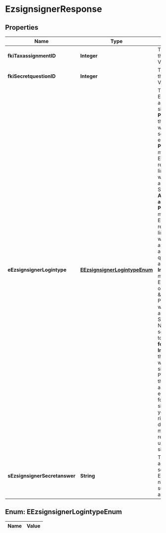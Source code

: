 

# EzsignsignerResponse

## Properties

Name | Type | Description | Notes
------------ | ------------- | ------------- | -------------
**fkiTaxassignmentID** | **Integer** | The unique ID of the Taxassignment.  Valid values:  |Value|Description| |-|-| |1|No tax| |2|GST| |3|HST (ON)| |4|HST (NB)| |5|HST (NS)| |6|HST (NL)| |7|HST (PE)| |8|GST + QST (QC)| |9|GST + QST (QC) Non-Recoverable| |10|GST + PST (BC)| |11|GST + PST (SK)| |12|GST + RST (MB)| |13|GST + PST (BC) Non-Recoverable| |14|GST + PST (SK) Non-Recoverable| |15|GST + RST (MB) Non-Recoverable| | 
**fkiSecretquestionID** | **Integer** | The unique ID of the Secretquestion.  Valid values:  |Value|Description| |-|-| |1|The name of the hospital in which you were born| |2|The name of your grade school| |3|The last name of your favorite teacher| |4|Your favorite sports team| |5|Your favorite TV show| |6|Your favorite movie| |7|The name of the street on which you grew up| |8|The name of your first employer| |9|Your first car| |10|Your favorite food| |11|The name of your first pet| |12|Favorite musician/band| |13|What instrument you play| |14|Your father&#39;s middle name| |15|Your mother&#39;s maiden name| |16|Name of your eldest child| |17|Your spouse&#39;s middle name| |18|Favorite restaurant| |19|Childhood nickname| |20|Favorite vacation destination| |21|Your boat&#39;s name| |22|Date of Birth (YYYY-MM-DD)| |  [optional]
**eEzsignsignerLogintype** | [**EEzsignsignerLogintypeEnum**](#EEzsignsignerLogintypeEnum) | The method the Ezsignsigner will authenticate to the signing platform.  1. **Password** means the Ezsignsigner will receive a secure link by email. 2. **PasswordPhone** means the Ezsignsigner will receive a secure link by email and will need to authenticate using SMS or Phone call. **Additional fee applies**. 3. **PasswordQuestion** means the Ezsignsigner will receive a secure link by email and will need to authenticate using a predefined question and answer. 4. **InPersonPhone** means the Ezsignsigner will only be able to sign \&quot;In-Person\&quot; and will need to authenticate using SMS or Phone call. No email will be sent for invitation to sign. **Additional fee applies**. 5. **InPerson** means the Ezsignsigner will only be able to sign \&quot;In-Person\&quot; and there won&#39;t be any authentication. No email will be sent for invitation to sign. Make sure you evaluate the risk of signature denial and at minimum, we recommend you use a handwritten signature type. | 
**sEzsignsignerSecretanswer** | **String** | The predefined answer to the secret question the Ezsignsigner will need to provide to successfully authenticate. |  [optional]


## Enum: EEzsignsignerLogintypeEnum

Name | Value
---- | -----





